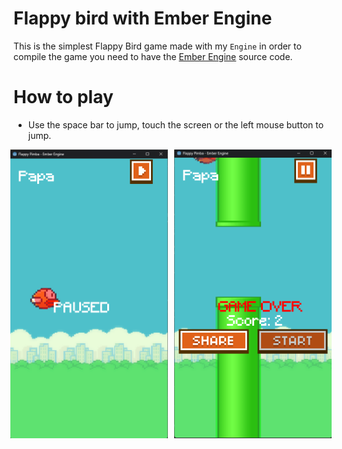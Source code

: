 # Flappy bird with Ember Engine


This is the simplest Flappy Bird game made with my `Engine` in order to compile the game you need to have the [Ember Engine](https://github.com/vsaint1/ember_engine/tree/main/engine) source code.


# How to play

- Use the space bar to jump, touch the screen or the left mouse button to jump.


<div style="display: flex; gap: 10px; justify-content: center; align-items: center;">
  <img src="docs/paused.png" width="50%">
  <img src="docs/end.png" width="50%">
</div>


<!-- [![Watch the video](docs/end.png)](docs/example.mp4) -->